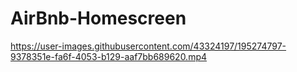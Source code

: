 # AirBnb-Homescreen


https://user-images.githubusercontent.com/43324197/195274797-9378351e-fa6f-4053-b129-aaf7bb689620.mp4

